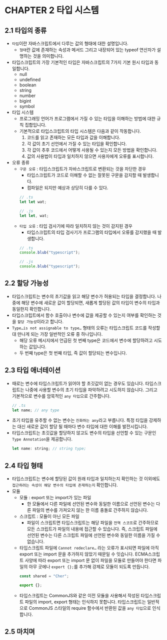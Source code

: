# CHAPTER 2 타입 시스템

## 2.1 타입의 종류

- `타입`이란 자바스크립트에서 다루는 값의 형태에 대한 설명입니다.
  - `형태`란 값에 존재하는 속성과 메서드 그리고 내장되어 있는 typeof 연산자가 설명하는 것을 의미합니다.
- 타입스크립트의 가장 기본적인 타입은 자바스크립트의 7가지 기본 원시 타입과 동일합니다.
  - null
  - undefined
  - boolean
  - string
  - number
  - bigint
  - symbol
- 타입 시스템
  - 프로그래밍 언어가 프로그램에서 가질 수 있는 타입을 이해하는 방법에 대한 규칙 집합입니다.
  - 기본적으로 타입스크립트의 타입 시스템은 다음과 같이 작동합니다.
    1. 코드를 읽고 존재하는 모든 타입과 값을 이해합니다.
    2. 각 값이 초기 선언에서 가질 수 있는 타입을 확인합니다.
    3. 각 값이 추후 코드에서 어떻게 사용될 수 있는지 모든 방법을 확인합니다.
    4. 값의 사용법이 타입과 일치하지 않으면 사용자에게 오류를 표시합니다.
- 오류 종류
  - `구문 오류` : 타입스크립트가 자바스크립트로 변환되는 것을 차단한 경우
    - 타입스크립트가 코드로 이해할 수 없는 잘못된 구문을 감지할 때 발생합니다.
    - 컴파일은 되지만 예상과 상당히 다를 수 있다.
    ```jsx
    // .ts
    let let wat;

    // .js
    let let, wat;
    ```
  - `타입 오류` : 타입 검사기에 따라 일치하지 않는 것이 감지된 경우
    - 타입스크립트의 타입 검사기가 프로그램의 타입에서 오류를 감지했을 때 발생합니다.
    ```jsx
    // .ts
    console.blub("typescript");

    // .js
    console.blub("typescript");
    ```

## 2.2 할당 가능성

- 타입스크립트는 변수의 초기값을 읽고 해당 변수가 허용되는 타입을 결정합니다. 나중에 해당 변수에 새로운 값이 할당되면, 새롭게 할당된 값의 타입이 변수의 타입과 동일한지 확인합니다.
- 타입스크립트에서 함수 호출이나 변수에 값을 제공할 수 있는지 여부를 확인하는 것을 `할당 가능성`이라고 합니다.
- `Type…is not assignable to type…` 형태의 오류는 타입스크립트 코드를 작성할 대 만나게 되는 가장 일반적인 오류 중 하나입니다.
  - 해당 오류 메시지에서 언급된 첫 번째 type은 코드에서 변수에 할당하려고 시도하는 값입니다.
  - 두 번째 type은 첫 번째 타입, 즉 값이 할당되는 변수입니다.

## 2.3 타입 애너테이션

- 때로는 변수에 타입스크립트가 읽어야 할 초깃값이 없는 경우도 있습니다. 타입스크립트는 나중에 사용할 변수의 초기 타입을 파악하려고 시도하지 않습니다. 그리고 기본적으로 변수를 암묵적인 `any 타입`으로 간주합니다.
  ```jsx
  // .ts
  let name; // any type
  ```
- 초기 타입을 유추할 수 없는 변수는 `진화하는 any`라고 부릅니다. 특정 타입을 강제하는 대신 새로운 값이 할당 될 때마다 변수 타입에 대한 이해를 발전시킵니다.
- 타입스크립트는 초깃값을 할당하지 않고도 변수의 타입을 선언할 수 있는 구문인 `Type Annotation`을 제공합니다.
  ```jsx
  let name: string; // string type;
  ```

## 2.4 타입 형태

- 타입스크립트는 변수에 할당된 값이 원래 타입과 일치하는지 확인하는 것 이외에도 `접근하려는 속성이 해당 변수의 타입에 존재하는지` 확인합니다.
- 모듈
  - 모듈 : export 또는 import가 있는 파일
    - 한 모듈에서 다른 파일에 선언된 변수와 동일한 이름으로 선언된 변수는 다른 파일의 변수를 가져오지 않는 한 이름 충돌로 간주하지 않습니다.
  - 스크립트 : 모듈이 아닌 모든 파일
    - 파일이 스크립트면 타입스크립트는 해당 파일을 `전역 스코프`로 간주하므로 모든 스크립트가 파일의 내용에 접근할 수 있습니다. 즉, 스크립트 파일에 선언된 변수는 다른 스크립트 파일에 선언된 변수와 동일한 이름을 가질 수 없습니다.
  - 타입스크립트 파일에 `Cannot redeclare…` 라는 오류가 표시되면 파일에 아직 export 또는 import 문을 추가하지 않았기 때문일 수 잇습니다. ECMA스크립트 사양에 따라 export 또는 import 문 없이 파일을 모듈로 만들어야 한다면 파일의 아무 곳에나 `export {};`를 추가해 강제로 모듈이 되도록 만듭니다.
    ```jsx
    const shared = "Cher";

    export {};
    ```
  - 타입스크립트는 CommonJS와 같은 이전 모듈을 사용해서 작성된 타입스크립트 파일의 import, export 형태는 인식하지 못합니다. 타입스크립트는 일반적으로 CommonJS 스타일의 require 함수에서 반환된 값을 `any 타입`으로 인식합니다.

## 2.5 마치며
